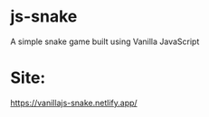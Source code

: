# js-snake
A simple snake game built using Vanilla JavaScript

# Site:
https://vanillajs-snake.netlify.app/